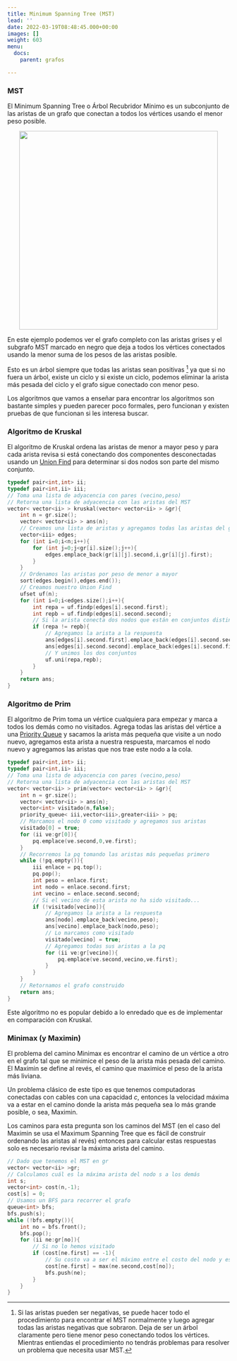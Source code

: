 ```yaml
---
title: Minimum Spanning Tree (MST)
lead: ''
date: 2022-03-19T08:48:45.000+00:00
images: []
weight: 603
menu:
  docs:
    parent: grafos

---
```


### MST

El Minimum Spanning Tree o Árbol Recubridor Mínimo es un subconjunto de las aristas de un grafo que conectan a todos los vértices usando el menor peso posible.

<center> <img class="invertible" src="../mst.png" width="450"/> </center>

En este ejemplo podemos ver el grafo completo con las aristas grises y el subgrafo MST marcado en negro que deja a todos los vértices conectados usando la menor suma de los pesos de las aristas posible.

Esto es un árbol siempre que todas las aristas sean positivas [^1] ya que si no fuera un árbol, existe un ciclo y si existe un ciclo, podemos eliminar la arista más pesada del ciclo y el grafo sigue conectado con menor peso.

Los algoritmos que vamos a enseñar para encontrar los algoritmos son bastante simples y pueden parecer poco formales, pero funcionan y existen pruebas de que funcionan si les interesa buscar.
 
### Algoritmo de Kruskal

El algoritmo de Kruskal ordena las aristas de menor a mayor peso y para cada arista revisa si está conectando dos componentes desconectadas usando un [Union Find](https://uchile.progcomp.cl/docs/ds/unionfind/) para determinar si dos nodos son parte del mismo conjunto.

```c++
typedef pair<int,int> ii;
typedef pair<int,ii> iii;
// Toma una lista de adyacencia con pares (vecino,peso)
// Retorna una lista de adyacencia con las aristas del MST
vector< vector<ii> > kruskal(vector< vector<ii> > &gr){
	int n = gr.size();
	vector< vector<ii> > ans(n);
	// Creamos una lista de aristas y agregamos todas las aristas del grafo
	vector<iii> edges;
	for (int i=0;i<n;i++){
		for (int j=0;j<gr[i].size();j++){
			edges.emplace_back(gr[i][j].second,i,gr[i][j].first);
		}
	}
	// Ordenamos las aristas por peso de menor a mayor
	sort(edges.begin(),edges.end());
	// Creamos nuestro Union Find
	ufset uf(n);
	for (int i=0;i<edges.size();i++){
		int repa = uf.findp(edges[i].second.first);
		int repb = uf.findp(edges[i].second.second);
		// Si la arista conecta dos nodos que están en conjuntos distintos
		if (repa != repb){
			// Agregamos la arista a la respuesta
			ans[edges[i].second.first].emplace_back(edges[i].second.second,edges[i].first);
			ans[edges[i].second.second].emplace_back(edges[i].second.first,edges[i].first);
			// Y unimos los dos conjuntos
			uf.uni(repa,repb);
		}
	}
	return ans;
}
```

### Algoritmo de Prim

El algoritmo de Prim toma un vértice cualquiera para empezar y marca a todos los demás como no visitados. Agrega todas las aristas del vértice a una [Priority Queue](https://uchile.progcomp.cl/docs/stl/priority_queue/) y sacamos la arista más pequeña que visite a un nodo nuevo, agregamos esta arista a nuestra respuesta, marcamos el nodo nuevo y agregamos las aristas que nos trae este nodo a la cola.

```c++
typedef pair<int,int> ii;
typedef pair<int,ii> iii;
// Toma una lista de adyacencia con pares (vecino,peso)
// Retorna una lista de adyacencia con las aristas del MST
vector< vector<ii> > prim(vector< vector<ii> > &gr){
    int n = gr.size();
    vector< vector<ii> > ans(n);
    vector<int> visitado(n,false);
    priority_queue< iii,vector<iii>,greater<iii> > pq;
    // Marcamos el nodo 0 como visitado y agregamos sus aristas
    visitado[0] = true;
    for (ii ve:gr[0]){
        pq.emplace(ve.second,0,ve.first);
    }
    // Recorremos la pq tomando las aristas más pequeñas primero
    while (!pq.empty()){
        iii enlace = pq.top();
        pq.pop();
        int peso = enlace.first;
        int nodo = enlace.second.first;
        int vecino = enlace.second.second;
        // Si el vecino de esta arista no ha sido visitado...
        if (!visitado[vecino]){
            // Agregamos la arista a la respuesta
            ans[nodo].emplace_back(vecino,peso);
            ans[vecino].emplace_back(nodo,peso);
            // Lo marcamos como visitado
            visitado[vecino] = true;
            // Agregamos todas sus aristas a la pq
            for (ii ve:gr[vecino]){
                pq.emplace(ve.second,vecino,ve.first);
            }
        }
    }
    // Retornamos el grafo construido
    return ans;
}
```

Este algoritmo no es popular debido a lo enredado que es de implementar en comparación con Kruskal.

### Minimax (y Maximin)

El problema del camino Minimax es encontrar el camino de un vértice a otro en el grafo tal que se minimice el peso de la arista más pesada del camino. El Maximin se define al revés, el camino que maximice el peso de la arista más liviana.

Un problema clásico de este tipo es que tenemos computadoras conectadas con cables con una capacidad $c$, entonces la velocidad máxima va a estar en el camino donde la arista más pequeña sea lo más grande posible, o sea, Maximin.

Los caminos para esta pregunta son los caminos del MST (en el caso del Maximin se usa el Maximum Spanning Tree que es fácil de construir ordenando las aristas al revés) entonces para calcular estas respuestas solo es necesario revisar la máxima arista del camino.

```c++
// Dado que tenemos el MST en gr
vector< vector<ii> >gr;
// Calculamos cuál es la máxima arista del nodo s a los demás
int s;
vector<int> cost(n,-1);
cost[s] = 0;
// Usamos un BFS para recorrer el grafo
queue<int> bfs;
bfs.push(s);
while (!bfs.empty()){
	int no = bfs.front();
	bfs.pop();
	for (ii ne:gr[no]){
		// Si no lo hemos visitado
		if (cost[ne.first] == -1){
			// Su costo va a ser el máximo entre el costo del nodo y esta nueva arista
			cost[ne.first] = max(ne.second,cost[no]);
			bfs.push(ne);
		}
	}
}
```

[^1]: Si las aristas pueden ser negativas, se puede hacer todo el procedimiento para encontrar el MST normalmente y luego agregar todas las aristas negativas que sobraron. Deja de ser un árbol claramente pero tiene menor peso conectando todos los vértices. Mientras entiendas el procedimiento no tendrás problemas para resolver un problema que necesita usar MST.

                              
